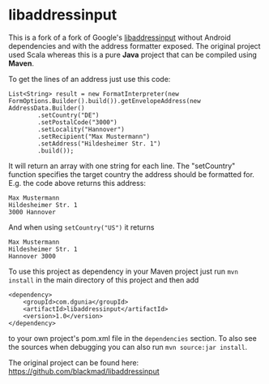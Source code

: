 libaddressinput
===============

This is a fork of a fork of Google's [libaddressinput](https://github.com/googlei18n/libaddressinput) without Android dependencies and with the address formatter exposed. The original
project used Scala whereas this is a pure **Java** project that can be compiled using **Maven**.

To get the lines of an address just use this code:

```
List<String> result = new FormatInterpreter(new FormOptions.Builder().build()).getEnvelopeAddress(new AddressData.Builder()
        .setCountry("DE")
        .setPostalCode("3000")
        .setLocality("Hannover")
        .setRecipient("Max Mustermann")
        .setAddress("Hildesheimer Str. 1")
        .build());
```

It will return an array with one string for each line. The "setCountry" function specifies the target country
the address should be formatted for. E.g. the code above returns this address:

```
Max Mustermann
Hildesheimer Str. 1
3000 Hannover
```

And when using `setCountry("US")` it returns

```
Max Mustermann
Hildesheimer Str. 1
Hannover 3000
```

To use this project as dependency in your Maven project just run `mvn install` in the main directory 
of this project and then add

```
<dependency>
    <groupId>com.dgunia</groupId>
    <artifactId>libaddressinput</artifactId>
    <version>1.0</version>
</dependency>
```

to your own project's pom.xml file in the `dependencies` section. To also see the sources when debugging you can also
run `mvn source:jar install`.

The original project can be found here: https://github.com/blackmad/libaddressinput
